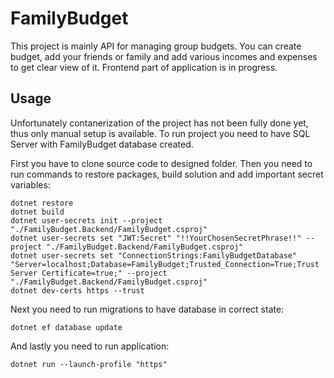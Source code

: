 # FamilyBudget

This project is mainly API for managing group budgets. You can create budget, add your friends or family and add various incomes and expenses to get clear view of it. Frontend part of application is in progress.

## Usage
Unfortunately contanerization of the project has not been fully done yet, thus only manual setup is available. To run project you need to have SQL Server with FamilyBudget database created.

First you have to clone source code to designed folder. Then you need to run commands to restore packages, build solution and add important secret variables:
```
dotnet restore
dotnet build
dotnet user-secrets init --project "./FamilyBudget.Backend/FamilyBudget.csproj"
dotnet user-secrets set "JWT:Secret" "!!YourChosenSecretPhrase!!" --project "./FamilyBudget.Backend/FamilyBudget.csproj"
dotnet user-secrets set "ConnectionStrings:FamilyBudgetDatabase" "Server=localhost;Database=FamilyBudget;Trusted_Connection=True;Trust Server Certificate=true;" --project "./FamilyBudget.Backend/FamilyBudget.csproj"
dotnet dev-certs https --trust
```

Next you need to run migrations to have database in correct state:
```
dotnet ef database update
```

And lastly you need to run application:
```
dotnet run --launch-profile "https"
```